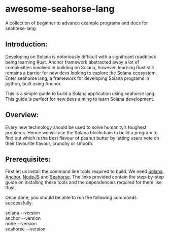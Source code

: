 # awesome-seahorse-lang
A collection of beginner to advance example programs and docs for seahorse-lang


## Introduction:
Developing on Solana is notoriously difficult with a significant roadblock being learning Rust. Anchor framework abstracted away a lot of complexities involved in building on Solana, however, learning Rust still remains a barrier for new devs looking to explore the Solana ecosystem. Enter seahorse lang, a framework for developing Solana programs in python, built using Anchor.

This is a simple guide to build a Solana application using seahorse lang. This guide is perfect for new devs aiming to learn Solana development.

## Overview:
Every new technology should be used to solve humanity’s toughest problems. Hence we will use the Solana blockchain to build a program to find out which is the best flavour of peanut butter by letting users vote on their favourite flavour, crunchy or smooth.

## Prerequisites:
First let us install the command line tools required to build. We need <a href="https://docs.solana.com/cli/install-solana-cli-tools">Solana</a>, <a href="https://book.anchor-lang.com/introduction/introduction.html"> Anchor</a>, <a href="https://nodejs.org/en/">NodeJS</a> and <a href="https://seahorse-lang.org/docs/installation">Seahorse</a>. The links provided contain the step-by-step guide on installing these tools and the dependencies required for them like Rust.

Once done, you should be able to run the following commands successfully:

solana --version<br/>
anchor --version<br/>
node --version<br/>
seahorse --version<br/>
